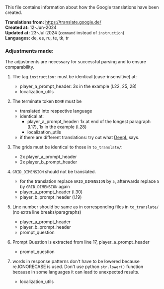 This file contains information about how the Google translations have been created.

**Translations from:** https://translate.google.de/  
**Created at:** 12-Jun-2024  
**Updated at:** 23-Jul-2024 (`command` instead of `instruction`)  
**Languages:** de, es, ru, te, tk, tr

### Adjustments made:

The adjustments are necessary for successful parsing and to ensure comparability.

1. The tag `instruction:` must be identical (case-insensitive) at:
   - player_a_prompt_header: 3x in the example (l.22, 25, 28)
   - localization_utils

1. The terminate token `DONE` must be
   - translated into respective language
   - identical at:
     - player_a_prompt_header: 1x at end of the longest paragraph (l.17), 1x in the example (l.28)
     - localization_utils
   - if there are different translations: try out what [DeepL](https://www.deepl.com/de/translator) says.

1. The grids must be identical to those in `to_translate/`:
   - 2x player_a_prompt_header
   - 2x player_b_prompt_header

1. `GRID_DIMENSION` should not be translated.
   - for the translation replace `GRID_DIMENSION` by `5`, afterwards replace `5` by `GRID_DIMENSION` again
   - player_a_prompt_header (l.30)
   - player_b_prompt_header (l.19)

1. Line number should be same as in corresponding files in `to_translate/` (no extra line breaks/paragraphs)
   - player_a_prompt_header
   - player_b_prompt_header
   - prompt_question

1. Prompt Question is extracted from line 17, player_a_prompt_header
   - prompt_question

1. words in response patterns don't have to be lowered because re.IGNORECASE is used. Don't use python `str.lower()` function because in some languages it can lead to unexpected results.
   - localization_utils

